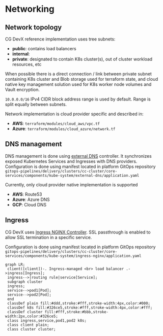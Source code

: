 # Networking

## Network topology

CG DevX reference implementation uses tree subnets:

- **public**: contains load balancers
- **internal**:
- **private**: designated to contain K8s cluster(s), out of cluster workload resources, etc

When possible there is a direct connection / link between private subnet containing K8s cluster and Blob storage used
for terraform state, and cloud native key management solution used for K8s worker node volumes and Vault encryption.

`10.0.0.0/16` IPv4 CIDR block address range is used by default. Range is split equally between subnets.

Network implementation is cloud provider specific and described in:

- **AWS**: `terraform/modules/cloud_aws/vpc.tf`
- **Azure**: `terraform/modules/cloud_azure/network.tf`

## DNS management

DNS management is done using [external DNS](https://kubernetes-sigs.github.io/external-dns/) controller. It synchronizes
exposed Kubernetes Services and Ingresses with DNS providers. Configuration is done using manifest located in platform
GitOps
repository `gitops-pipelines/delivery/clusters/cc-cluster/core-services/components/kube-system/external-dns/application.yaml`

Currently, only cloud provider native implementation is supported

- **AWS**: Route53
- **Azure**: Azure DNS
- **GCP**: Cloud DNS

## Ingress

CG DevX uses [Ingress NGINX Controller](https://kubernetes.github.io/ingress-nginx/). SSL passthrough is enabled to
allow SSL termination in a specific service.

Configuration is done using manifest located in platform GitOps
repository `gitops-pipelines/delivery/clusters/cc-cluster/core-services/components/kube-system/ingress-nginx/application.yaml`

```mermaid
graph LR;
 client([client])-. Ingress-managed <br> load balancer .->ingress[Ingress];
 ingress-->|routing rule|service[Service];
 subgraph cluster
 ingress;
 service-->pod1[Pod];
 service-->pod2[Pod];
 end
 classDef plain fill:#ddd,stroke:#fff,stroke-width:4px,color:#000;
 classDef k8s fill:#326ce5,stroke:#fff,stroke-width:4px,color:#fff;
 classDef cluster fill:#fff,stroke:#bbb,stroke-width:2px,color:#326ce5;
 class ingress,service,pod1,pod2 k8s;
 class client plain;
 class cluster cluster;
```

